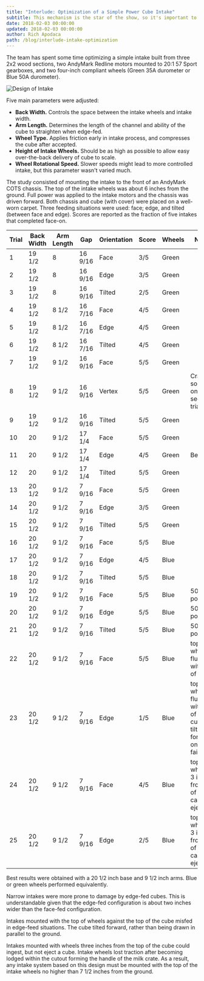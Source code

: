 ```yaml
---
title: "Interlude: Optimization of a Simple Power Cube Intake"
subtitle: This mechanism is the star of the show, so it's important to get it right.
date: 2018-02-03 00:00:00
updated: 2018-02-03 00:00:00
author: Rich Apodaca
path: /blog/interlude-intake-optimization
---
```


The team has spent some time optimizing a simple intake built from three 2x2 wood sections, two AndyMark Redline motors mounted to 20:1 57 Sport gearboxes, and two four-inch compliant wheels (Green 35A durometer or Blue 50A durometer).

![Design of Intake](/images/20180203/design-of-intake.png)

Five main parameters were adjusted:

- **Back Width.** Controls the space between the intake wheels and intake width.
- **Arm Length.** Determines the length of the channel and ability of the cube to straighten when edge-fed.
- **Wheel Type.** Applies friction early in intake process, and compresses the cube after accepted.
- **Height of Intake Wheels.** Should be as high as possible to allow easy over-the-back delivery of cube to scale.
- **Wheel Rotational Speed.** Slower speeds might lead to more controlled intake, but this parameter wasn't varied much.

The study consisted of mounting the intake to the front of an AndyMark COTS chassis. The top of the intake wheels was about 6 inches from the ground. Full power was applied to the intake motors and the chassis was driven forward. Both chassis and cube (with cover) were placed on a well-worn carpet. Three feeding situations were used: face; edge, and tilted (between face and edge). Scores are reported as the fraction of five intakes that completed face-on.

| Trial | Back Width | Arm Length | Gap     | Orientation | Score | Wheels | Notes      |
|-------|------------|------------|---------|-------------|-------|--------|------------|
| 1     | 19 1/2     | 8          | 16 9/16 | Face        | 3/5   | Green |            |
| 2     | 19 1/2     | 8          | 16 9/16 | Edge        | 3/5   | Green |           |
| 3     | 19 1/2     | 8          | 16 9/16 | Tilted      | 2/5   | Green |            |
| 4     | 19 1/2     | 8 1/2      | 16 7/16 | Face        | 4/5   | Green |           |
| 5     | 19 1/2     | 8 1/2      | 16 7/16 | Edge        | 4/5   | Green |            |
| 6     | 19 1/2     | 8 1/2      | 16 7/16 | Tilted      | 4/5   | Green |            |
| 7     | 19 1/2     | 9 1/2      | 16 9/16 | Face        | 5/5   | Green |            |
| 8     | 19 1/2     | 9 1/2      | 16 9/16 | Vertex      | 5/5   | Green | Cracking sound on second trial |
| 9     | 19 1/2     | 9 1/2      | 16 9/16 | Tilted      | 5/5   | Green |           |
| 10    | 20         | 9 1/2      | 17 1/4  | Face        | 5/5   | Green |           |
| 11    | 20         | 9 1/2      | 17 1/4  | Edge        | 4/5   | Green | Bent       |
| 12    | 20         | 9 1/2      | 17 1/4  | Tilted      | 5/5   | Green |           |
| 13    | 20 1/2     | 9 1/2      | 7 9/16  | Face        | 5/5   | Green |           |
| 14    | 20 1/2     | 9 1/2      | 7 9/16  | Edge        | 3/5   | Green |           |
| 15    | 20 1/2     | 9 1/2      | 7 9/16  | Tilted      | 5/5   | Green |           |
| 16    | 20 1/2     | 9 1/2      | 7 9/16  | Face        | 5/5   | Blue | |
| 17    | 20 1/2     | 9 1/2      | 7 9/16  | Edge        | 4/5   | Blue | |
| 18    | 20 1/2     | 9 1/2      | 7 9/16  | Tilted      | 5/5   | Blue | |
| 19    | 20 1/2     | 9 1/2      | 7 9/16  | Face        | 5/5   | Blue | 50% power |
| 20    | 20 1/2     | 9 1/2      | 7 9/16  | Edge        | 5/5   | Blue | 50% power |
| 21    | 20 1/2     | 9 1/2      | 7 9/16  | Tilted      | 5/5   | Blue | 50% power |
| 22    | 20 1/2     | 9 1/2      | 7 9/16  | Face        | 5/5   | Blue | top of wheels flush with top of cube |
| 23    | 20 1/2     | 9 1/2      | 7 9/16  | Edge        | 1/5   | Blue | top of wheels flush with top of cube, cube tilted forward on failures |
| 24    | 20 1/2     | 9 1/2      | 7 9/16  | Face        | 4/5   | Blue | top of wheels 3 inches from top of cube, can't eject |
| 25    | 20 1/2     | 9 1/2      | 7 9/16  | Edge        | 2/5   | Blue | top of wheels 3 inches from top of cube, can't eject |

Best results were obtained with a 20 1/2 inch base and 9 1/2 inch arms. Blue or green wheels performed equivalently.

Narrow intakes were more prone to damage by edge-fed cubes. This is understandable given that the edge-fed configuration is about two inches wider than the face-fed configuration.

Intakes mounted with the top of wheels against the top of the cube misfed in edge-feed situations. The cube tilted forward, rather than being drawn in parallel to the ground.

Intakes mounted with wheels three inches from the top of the cube could ingest, but not eject a cube. Intake wheels lost traction after becoming lodged within the cutout forming the handle of the milk crate. As a result, any intake system based on this design must be mounted with the top of the intake wheels no higher than 7 1/2 inches from the ground.
